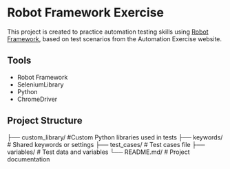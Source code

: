 # Robot Framework Exercise

This project is created to practice automation testing skills using [Robot Framework](https://automationexercise.com), based on test scenarios from the Automation Exercise website.

## Tools

- Robot Framework
- SeleniumLibrary
- Python
- ChromeDriver

## Project Structure

├── custom_library/ #Custom Python libraries used in tests
├── keywords/ # Shared keywords or settings
├── test_cases/ # Test cases file
├── variables/ # Test data and variables
└── README.md/ # Project documentation
